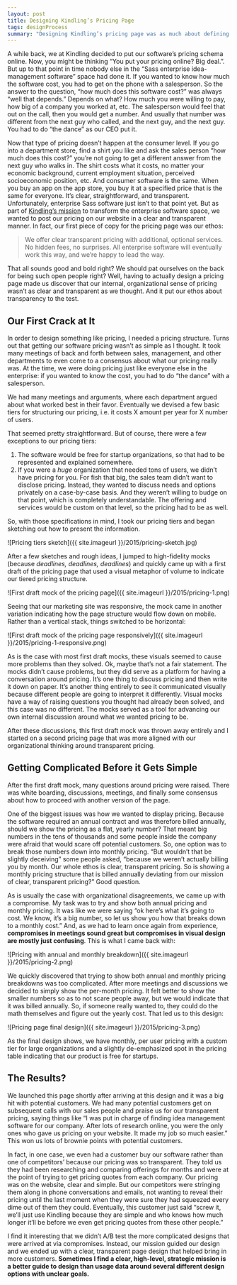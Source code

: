 ```yaml
---
layout: post
title: Designing Kindling’s Pricing Page
tags: designProcess
summary: "Designing Kindling’s pricing page was as much about defining and visually designing a web page as it was about defining and designing our internal culture."
---
```


A while back, we at Kindling decided to put our software’s pricing schema online. Now, you might be thinking “You put your pricing online? Big deal.”. But up to that point in time nobody else in the “Sass enterprise idea-management software” space had done it. If you wanted to know how much the software cost, you had to get on the phone with a salesperson. So the answer to the question, “how much does this software cost?” was always “well that depends.” Depends on what? How much you were willing to pay, how big of a company you worked at, etc. The salesperson would feel that out on the call, then you would get a number. And usually that number was different from the next guy who called, and the next guy, and the next guy. You had to do “the dance” as our CEO put it.

Now that type of pricing doesn’t happen at the consumer level. If you go into a department store, find a shirt you like and ask the sales person “how much does this cost?” you’re not going to get a different answer from the next guy who walks in. The shirt costs what it costs, no matter your economic background, current employment situation, perceived socioeconomic position, etc. And consumer software is the same. When you buy an app on the app store, you buy it at a specified price that is the same for everyone. It’s clear, straightforward, and transparent. Unfortunately, enterprise Sass software just isn’t to that point yet. But as part of [Kindling’s mission](http://kindlingapp.com/mission) to transform the enterprise software space, we wanted to post our pricing on our website in a clear and transparent manner. In fact, our first piece of copy for the pricing page was our ethos:

> We offer clear transparent pricing with additional, optional services. No hidden fees, no surprises. All enterprise software will eventually work this way, and we’re happy to lead the way.

That all sounds good and bold right? We should pat ourselves on the back for being such open people right? Well, having to actually design a pricing page made us discover that our internal, organizational sense of pricing wasn’t as clear and transparent as we thought. And it put our ethos about transparency to the test.

## Our First Crack at It

In order to design something like pricing, I needed a pricing structure. Turns out that getting our software pricing wasn’t as simple as I thought. It took many meetings of back and forth between sales, management, and other departments to even come to a consensus about what our pricing really was. At the time, we were doing pricing just like everyone else in the enterprise: if you wanted to know the cost, you had to do “the dance” with a salesperson.

We had many meetings and arguments, where each department argued about what worked best in their favor. Eventually we devised a few basic tiers for structuring our pricing, i.e. it costs X amount per year for X number of users.

That seemed pretty straightforward. But of course, there were a few exceptions to our pricing tiers:

1. The software would be free for startup organizations, so that had to be represented and explained somewhere.
2.  If you were a *huge* organization that needed tons of users, we didn’t have pricing for you. For fish that big, the sales team didn’t want to disclose pricing. Instead, they wanted to discuss needs and options privately on a case-by-case basis. And they weren’t willing to budge on that point, which is completely understandable. The offering and services would be custom on that level, so the pricing had to be as well.

So, with those specifications in mind, I took our pricing tiers and began sketching out how to present the information.

![Pricing tiers sketch]({{ site.imageurl }}/2015/pricing-sketch.jpg)

After a few sketches and rough ideas, I jumped to high-fidelity mocks (because *deadlines, deadlines, deadlines*) and quickly came up with a first draft of the pricing page that used a visual metaphor of volume to indicate our tiered pricing structure.

![First draft mock of the pricing page]({{ site.imageurl }}/2015/pricing-1.png)

Seeing that our marketing site was responsive, the mock came in another variation indicating how the page structure would flow down on mobile. Rather than a vertical stack, things switched to be horizontal:

![First draft mock of the pricing page responsively]({{ site.imageurl }}/2015/pricing-1-responsive.png)

As is the case with most first draft mocks, these visuals seemed to cause more problems than they solved. Ok, maybe that’s not a fair statement. The mocks didn’t cause problems, but they did serve as a platform for having a conversation around pricing. It’s one thing to discuss pricing and then write it down on paper. It’s another thing entirely to see it communicated visually because different people are going to interpret it differently. Visual mocks have a way of raising questions you thought had already been solved, and this case was no different. The mocks served as a tool for advancing our own internal discussion around what we wanted pricing to be.

After these discussions, this first draft mock was thrown away entirely and I started on a second pricing page that was more aligned with our organizational thinking around transparent pricing.

## Getting Complicated Before it Gets Simple

After the first draft mock, many questions around pricing were raised. There was white boarding, discussions, meetings, and finally some consensus about how to proceed with another version of the page.

One of the biggest issues was how we wanted to display pricing. Because the software required an annual contract and was therefore billed annually, should we show the pricing as a flat, yearly number? That meant big numbers in the tens of thousands and some people inside the company were afraid that would scare off potential customers. So, one option was to break those numbers down into monthly pricing. “But wouldn’t that be slightly deceiving” some people asked, “because we weren’t actually billing you by month. Our whole ethos is clear, transparent pricing. So is showing a monthly pricing structure that is billed annually deviating from our mission of clear, transparent pricing?” Good question.

As is usually the case with organizational disagreements, we came up with a compromise. My task was to try and show both annual pricing and monthly pricing. It was like we were saying “ok here’s what it’s going to cost. We know, it’s a big number, so let us show you how that breaks down to a monthly cost.” And, as we had to learn once again from experience, **compromises in meetings sound great but compromises in visual design are mostly just confusing**. This is what I came back with:

![Pricing with annual and monthly breakdown]({{ site.imageurl }}/2015/pricing-2.png)

We quickly discovered that trying to show both annual and monthly pricing breakdowns was too complicated. After more meetings and discussions we decided to simply show the per-month pricing. It felt better to show the smaller numbers so as to not scare people away, but we would indicate that it was billed annually. So, if someone really wanted to, they could do the math themselves and figure out the yearly cost. That led us to this design:

![Pricing page final design]({{ site.imageurl }}/2015/pricing-3.png)

As the final design shows, we have monthly, per user pricing with a custom tier for large organizations and a slightly de-emphasized spot in the pricing table indicating that our product is free for startups.

## The Results?

We launched this page shortly after arriving at this design and it was a big hit with potential customers. We had many potential customers get on subsequent calls with our sales people and praise us for our transparent pricing, saying things like “I was put in charge of finding idea management software for our company. After lots of research online, you were the only ones who gave us pricing on your website. It made my job so much easier.” This won us lots of brownie points with potential customers.

In fact, in one case, we even had a customer buy our software rather than one of competitors’ because our pricing was so transparent. They told us they had been researching and comparing offerings for months and were at the point of trying to get pricing quotes from each company. Our pricing was on the website, clear and simple. But our competitors were stringing them along in phone conversations and emails, not wanting to reveal their pricing until the last moment when they were sure they had squeezed every dime out of them they could. Eventually, this customer just said “screw it, we’ll just use Kindling because they are simple and who knows how much longer it’ll be before we even get pricing quotes from these other people.”

I find it interesting that we didn’t A/B test the more complicated designs that were arrived at via compromises. Instead, our mission guided our design and we ended up with a clear, transparent page design that helped bring in more customers. **Sometimes I find a clear, high-level, strategic mission is a better guide to design than usage data around several different design options with unclear goals.**

